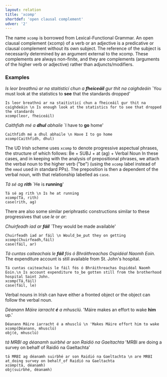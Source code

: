 ```yaml
---
layout: relation
title: 'xcomp'
shortdef: 'open clausal complement'
udver: '2'
---
```


The name `xcomp` is borrowed from Lexical-Functional Grammar. 
An open clausal complement (xcomp) of a verb or an adjective is a predicative or clausal complement without its own subject. The reference of the subject is necessarily determined by an argument external to the xcomp.
These complements are always non-finite, and they are complements (arguments of the higher verb or adjective) rather than adjuncts/modifiers.

### Examples

_Is leor breathnú ar na staitisticí chun a <b>fheiceáil</b> gur thit na caighdeáin_ `You must look at the statistics to <b>see</b> that the standards dropped'

~~~ sdparse
Is leor breathnú ar na staitisticí chun a fheiceáil gur thit na caighdeáin \n Is enough look at the statistics for to see that dropped the standards
xcomp(leor, fheiceáil)
~~~

_Caithfidh mé a <b>dhul</b> abhaile_ `I have to <b>go</b> home'

~~~ sdparse
Caithfidh mé a dhul abhaile \n Have I to go home
xcomp(Caithfidh, dhul)
~~~ 


The UD Irish scheme uses `xcomp` to denote progressive aspectual phrases, the structure of which follows:
Be + SUBJ + at (ag) + Verbal Noun
In these cases, and in keeping with the analysis of prepositional phrases, we attach the verbal noun to the higher verb ("be") (using the `xcomp` label instead of the `nmod` used in standard PPs). The preposition is then a dependent of the verbal noun, with that relationship labelled as `case`.

_Tá sé ag <b>rith</b>_ `He is <b>running</b>'

~~~ sdparse
Tá sé ag rith \n Is he at running
xcomp(Tá, rith)
case(rith, ag)
~~~

There are also some similar periphrastic constructions similar to these progressives that use _le_ or _ar_:

_Chuirfeadh iad ar <b>fáil</b>_ `They would be made available'

~~~ sdparse
Chuirfeadh iad ar fáil \n Would_be_put they on getting
xcomp(Chuirfeadh,fáil)
case(fáil, ar)
~~~

_Tá cuntas caiteachais le <b>fáil</b> fós ó Bhráithreachas Ospidéal Naomh Eoin._ The expenditure account is still available from St. John's hospital.

~~~ sdparse
Tá cuntas caiteachais le fáil fós ó Bhráithreachas Ospidéal Naomh Eoin.\n Is account expenditure to_be gotten still from the brotherhood hospital Saint John.
xcomp(Tá,fáil)
case(fáil, le)
~~~

Verbal nouns in Irish can have either a fronted object or the object can follow the verbal noun. 

_Déanann Máire iarracht <b>é</b> a mhusclú._ 'Máire makes an effort to wake <b>him</b> up.'

~~~ sdparse
Déanann Máire iarracht é a mhusclú \n 'Makes Máire effort him to wake
xcomp(Déanann, mhusclú)
obj(é, mhusclú)
~~~

_tá MRBI ag déanamh suirbhé ar son Raidió na Gaeltachta_ 'MRBI are doing a survey on behalf of Raidió na Gaeltachta'

~~~ sdparse
tá MRBI ag déanamh suirbhé ar son Raidió na Gaeltachta \n are MRBI at_doing survey on behalf_of Raidió na Gaeltachta
xcomp(tá, déanamh)
obj(suirbhé, déanamh)
~~~
<!-- Interlanguage links updated Po lis 14 15:35:46 CET 2022 -->
